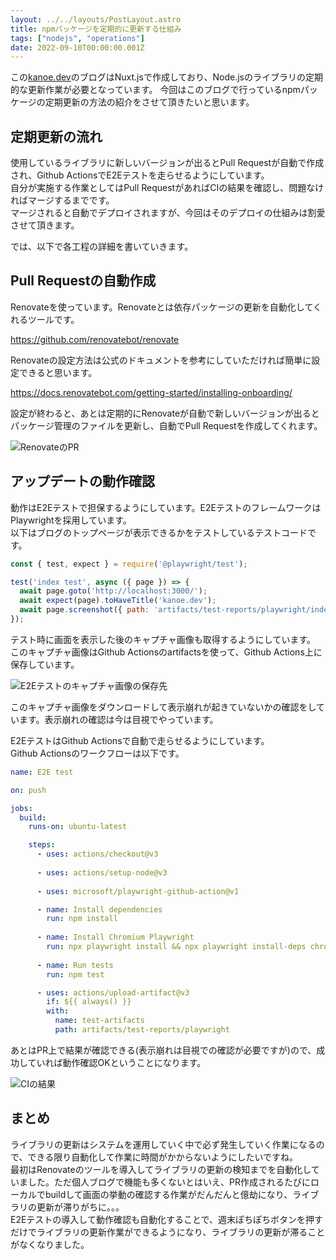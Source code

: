 ```yaml
---
layout: ../../layouts/PostLayout.astro
title: npmパッケージを定期的に更新する仕組み
tags: ["nodejs", "operations"]
date: 2022-09-10T00:00:00.001Z
---
```


この<a href="https://kanoe.dev/" target="_blank">kanoe.dev</a>のブログはNuxt.jsで作成しており、Node.jsのライブラリの定期的な更新作業が必要となっています。
今回はこのブログで行っているnpmパッケージの定期更新の方法の紹介をさせて頂きたいと思います。

## 定期更新の流れ

使用しているライブラリに新しいバージョンが出るとPull Requestが自動で作成され、Github ActionsでE2Eテストを走らせるようにしています。  
自分が実施する作業としてはPull RequestがあればCIの結果を確認し、問題なければマージするまでです。  
マージされると自動でデプロイされますが、今回はそのデプロイの仕組みは割愛させて頂きます。

では、以下で各工程の詳細を書いていきます。

## Pull Requestの自動作成

Renovateを使っています。Renovateとは依存パッケージの更新を自動化してくれるツールです。

https://github.com/renovatebot/renovate

Renovateの設定方法は公式のドキュメントを参考にしていただければ簡単に設定できると思います。

https://docs.renovatebot.com/getting-started/installing-onboarding/

設定が終わると、あとは定期的にRenovateが自動で新しいバージョンが出るとパッケージ管理のファイルを更新し、自動でPull Requestを作成してくれます。  

![RenovateのPR](/img/articles/npm-updated-by-renovate/renovate-pr.png)

## アップデートの動作確認

動作はE2Eテストで担保するようにしています。E2EテストのフレームワークはPlaywrightを採用しています。  
以下はブログのトップページが表示できるかをテストしているテストコードです。

```javascript
const { test, expect } = require('@playwright/test');

test('index test', async ({ page }) => {
  await page.goto('http://localhost:3000/');
  await expect(page).toHaveTitle('kanoe.dev');
  await page.screenshot({ path: 'artifacts/test-reports/playwright/index.png', fullPage: true });
});
```

テスト時に画面を表示した後のキャプチャ画像も取得するようにしています。
このキャプチャ画像はGithub Actionsのartifactsを使って、Github Actions上に保存しています。

![E2Eテストのキャプチャ画像の保存先](/img/articles/npm-updated-by-renovate/e2etest-capture.png)

このキャプチャ画像をダウンロードして表示崩れが起きていないかの確認をしています。表示崩れの確認は今は目視でやっています。

E2EテストはGithub Actionsで自動で走らせるようにしています。  
Github Actionsのワークフローは以下です。

```yaml
name: E2E test

on: push

jobs:
  build:
    runs-on: ubuntu-latest

    steps:
      - uses: actions/checkout@v3
      
      - uses: actions/setup-node@v3
      
      - uses: microsoft/playwright-github-action@v1

      - name: Install dependencies
        run: npm install
      
      - name: Install Chromium Playwright
        run: npx playwright install && npx playwright install-deps chromium
      
      - name: Run tests
        run: npm test

      - uses: actions/upload-artifact@v3
        if: ${{ always() }}
        with:
          name: test-artifacts
          path: artifacts/test-reports/playwright
```

あとはPR上で結果が確認できる(表示崩れは目視での確認が必要ですが)ので、成功していれば動作確認OKということになります。

![CIの結果](/img/articles/npm-updated-by-renovate/ci-result.png)

## まとめ
ライブラリの更新はシステムを運用していく中で必ず発生していく作業になるので、できる限り自動化して作業に時間がかからないようにしたいですね。  
最初はRenovateのツールを導入してライブラリの更新の検知までを自動化していました。ただ個人ブログで機能も多くないとはいえ、PR作成されるたびにローカルでbuildして画面の挙動の確認する作業がだんだんと億劫になり、ライブラリの更新が滞りがちに。。。  
E2Eテストの導入して動作確認も自動化することで、週末ぽちぽちボタンを押すだけでライブラリの更新作業ができるようになり、ライブラリの更新が滞ることがなくなりました。
